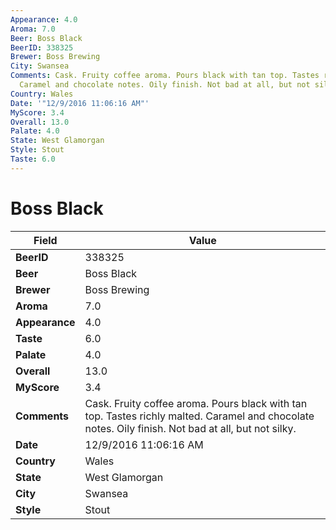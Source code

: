 ```yaml
---
Appearance: 4.0
Aroma: 7.0
Beer: Boss Black
BeerID: 338325
Brewer: Boss Brewing
City: Swansea
Comments: Cask. Fruity coffee aroma. Pours black with tan top. Tastes richly malted.
  Caramel and chocolate notes. Oily finish. Not bad at all, but not silky.
Country: Wales
Date: '"12/9/2016 11:06:16 AM"'
MyScore: 3.4
Overall: 13.0
Palate: 4.0
State: West Glamorgan
Style: Stout
Taste: 6.0
---
```


# Boss Black

| Field         | Value |
|---------------|-------|
| **BeerID** | 338325 |
| **Beer** | Boss Black |
| **Brewer** | Boss Brewing |
| **Aroma** | 7.0 |
| **Appearance** | 4.0 |
| **Taste** | 6.0 |
| **Palate** | 4.0 |
| **Overall** | 13.0 |
| **MyScore** | 3.4 |
| **Comments** | Cask. Fruity coffee aroma. Pours black with tan top. Tastes richly malted. Caramel and chocolate notes. Oily finish. Not bad at all, but not silky. |
| **Date** | 12/9/2016 11:06:16 AM |
| **Country** | Wales |
| **State** | West Glamorgan |
| **City** | Swansea |
| **Style** | Stout |
